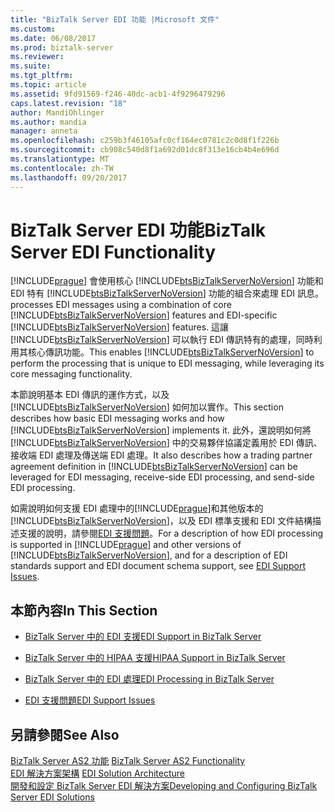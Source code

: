 ```yaml
---
title: "BizTalk Server EDI 功能 |Microsoft 文件"
ms.custom: 
ms.date: 06/08/2017
ms.prod: biztalk-server
ms.reviewer: 
ms.suite: 
ms.tgt_pltfrm: 
ms.topic: article
ms.assetid: 9fd91569-f246-40dc-acb1-4f9296479296
caps.latest.revision: "18"
author: MandiOhlinger
ms.author: mandia
manager: anneta
ms.openlocfilehash: c259b3f46105afc0cf164ec0781c2c0d8f1f226b
ms.sourcegitcommit: cb908c540d8f1a692d01dc8f313e16cb4b4e696d
ms.translationtype: MT
ms.contentlocale: zh-TW
ms.lasthandoff: 09/20/2017
---
```

# <a name="biztalk-server-edi-functionality"></a><span data-ttu-id="defd0-102">BizTalk Server EDI 功能</span><span class="sxs-lookup"><span data-stu-id="defd0-102">BizTalk Server EDI Functionality</span></span>
[!INCLUDE[prague](../includes/prague-md.md)]<span data-ttu-id="defd0-103"> 會使用核心 [!INCLUDE[btsBizTalkServerNoVersion](../includes/btsbiztalkservernoversion-md.md)] 功能和 EDI 特有 [!INCLUDE[btsBizTalkServerNoVersion](../includes/btsbiztalkservernoversion-md.md)] 功能的組合來處理 EDI 訊息。</span><span class="sxs-lookup"><span data-stu-id="defd0-103"> processes EDI messages using a combination of core [!INCLUDE[btsBizTalkServerNoVersion](../includes/btsbiztalkservernoversion-md.md)] features and EDI-specific [!INCLUDE[btsBizTalkServerNoVersion](../includes/btsbiztalkservernoversion-md.md)] features.</span></span> <span data-ttu-id="defd0-104">這讓 [!INCLUDE[btsBizTalkServerNoVersion](../includes/btsbiztalkservernoversion-md.md)] 可以執行 EDI 傳訊特有的處理，同時利用其核心傳訊功能。</span><span class="sxs-lookup"><span data-stu-id="defd0-104">This enables [!INCLUDE[btsBizTalkServerNoVersion](../includes/btsbiztalkservernoversion-md.md)] to perform the processing that is unique to EDI messaging, while leveraging its core messaging functionality.</span></span>  
  
 <span data-ttu-id="defd0-105">本節說明基本 EDI 傳訊的運作方式，以及 [!INCLUDE[btsBizTalkServerNoVersion](../includes/btsbiztalkservernoversion-md.md)] 如何加以實作。</span><span class="sxs-lookup"><span data-stu-id="defd0-105">This section describes how basic EDI messaging works and how [!INCLUDE[btsBizTalkServerNoVersion](../includes/btsbiztalkservernoversion-md.md)] implements it.</span></span> <span data-ttu-id="defd0-106">此外，還說明如何將 [!INCLUDE[btsBizTalkServerNoVersion](../includes/btsbiztalkservernoversion-md.md)] 中的交易夥伴協議定義用於 EDI 傳訊、接收端 EDI 處理及傳送端 EDI 處理。</span><span class="sxs-lookup"><span data-stu-id="defd0-106">It also describes how a trading partner agreement definition in [!INCLUDE[btsBizTalkServerNoVersion](../includes/btsbiztalkservernoversion-md.md)] can be leveraged for EDI messaging, receive-side EDI processing, and send-side EDI processing.</span></span>  
  
 <span data-ttu-id="defd0-107">如需說明如何支援 EDI 處理中的[!INCLUDE[prague](../includes/prague-md.md)]和其他版本的[!INCLUDE[btsBizTalkServerNoVersion](../includes/btsbiztalkservernoversion-md.md)]，以及 EDI 標準支援和 EDI 文件結構描述支援的說明，請參閱[EDI 支援問題](../core/edi-support-issues.md)。</span><span class="sxs-lookup"><span data-stu-id="defd0-107">For a description of how EDI processing is supported in [!INCLUDE[prague](../includes/prague-md.md)] and other versions of [!INCLUDE[btsBizTalkServerNoVersion](../includes/btsbiztalkservernoversion-md.md)], and for a description of EDI standards support and EDI document schema support, see [EDI Support Issues](../core/edi-support-issues.md).</span></span>  
  
## <a name="in-this-section"></a><span data-ttu-id="defd0-108">本節內容</span><span class="sxs-lookup"><span data-stu-id="defd0-108">In This Section</span></span>  
  
-   [<span data-ttu-id="defd0-109">BizTalk Server 中的 EDI 支援</span><span class="sxs-lookup"><span data-stu-id="defd0-109">EDI Support in BizTalk Server</span></span>](../core/edi-support-in-biztalk-server1.md)  
  
-   [<span data-ttu-id="defd0-110">BizTalk Server 中的 HIPAA 支援</span><span class="sxs-lookup"><span data-stu-id="defd0-110">HIPAA Support in BizTalk Server</span></span>](../core/hipaa-support-in-biztalk-server.md)  
  
-   [<span data-ttu-id="defd0-111">BizTalk Server 中的 EDI 處理</span><span class="sxs-lookup"><span data-stu-id="defd0-111">EDI Processing in BizTalk Server</span></span>](../core/edi-processing-in-biztalk-server.md)  
  
-   [<span data-ttu-id="defd0-112">EDI 支援問題</span><span class="sxs-lookup"><span data-stu-id="defd0-112">EDI Support Issues</span></span>](../core/edi-support-issues.md)  
  
## <a name="see-also"></a><span data-ttu-id="defd0-113">另請參閱</span><span class="sxs-lookup"><span data-stu-id="defd0-113">See Also</span></span>  
 <span data-ttu-id="defd0-114">[BizTalk Server AS2 功能](../core/biztalk-server-as2-functionality.md) </span><span class="sxs-lookup"><span data-stu-id="defd0-114">[BizTalk Server AS2 Functionality](../core/biztalk-server-as2-functionality.md) </span></span>  
 <span data-ttu-id="defd0-115">[EDI 解決方案架構](../core/edi-solution-architecture.md) </span><span class="sxs-lookup"><span data-stu-id="defd0-115">[EDI Solution Architecture](../core/edi-solution-architecture.md) </span></span>  
 [<span data-ttu-id="defd0-116">開發和設定 BizTalk Server EDI 解決方案</span><span class="sxs-lookup"><span data-stu-id="defd0-116">Developing and Configuring BizTalk Server EDI Solutions</span></span>](../core/developing-and-configuring-biztalk-server-edi-solutions.md)